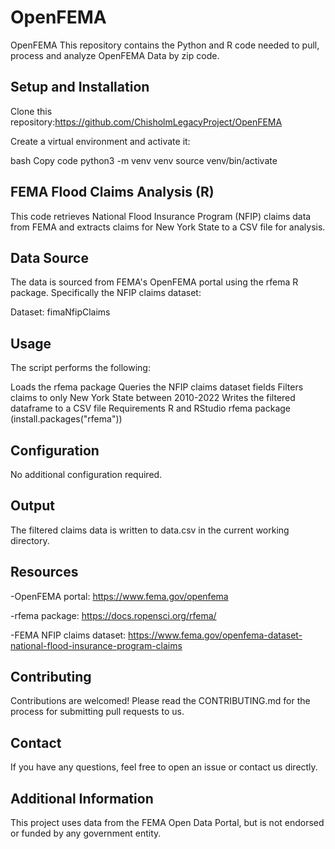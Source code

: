 # OpenFEMA
OpenFEMA
This repository contains the Python and R code needed to pull, process and analyze OpenFEMA Data by zip code. 

## Setup and Installation
Clone this repository:https://github.com/ChisholmLegacyProject/OpenFEMA

Create a virtual environment and activate it:

bash Copy code python3 -m venv venv source venv/bin/activate

## FEMA Flood Claims Analysis (R)
This code retrieves National Flood Insurance Program (NFIP) claims data from FEMA and extracts claims for New York State to a CSV file for analysis.

## Data Source
The data is sourced from FEMA's OpenFEMA portal using the rfema R package. Specifically the NFIP claims dataset:

Dataset: fimaNfipClaims

## Usage
The script performs the following:

Loads the rfema package Queries the NFIP claims dataset fields Filters claims to only New York State between 2010-2022 Writes the filtered dataframe to a CSV file Requirements R and RStudio rfema package (install.packages("rfema"))

## Configuration
No additional configuration required.

## Output
The filtered claims data is written to data.csv in the current working directory.

## Resources
-OpenFEMA portal: https://www.fema.gov/openfema

-rfema package: https://docs.ropensci.org/rfema/

-FEMA NFIP claims dataset: https://www.fema.gov/openfema-dataset-national-flood-insurance-program-claims

## Contributing
Contributions are welcomed! Please read the CONTRIBUTING.md for the process for submitting pull requests to us.

## Contact
If you have any questions, feel free to open an issue or contact us directly.

## Additional Information
This project uses data from the FEMA Open Data Portal, but is not endorsed or funded by any government entity.

